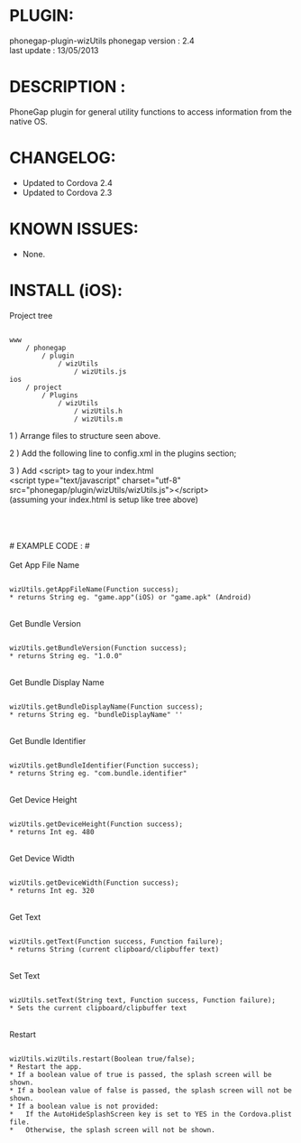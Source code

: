 


# PLUGIN: 

phonegap-plugin-wizUtils
phonegap version : 2.4<br />
last update : 13/05/2013<br />


# DESCRIPTION :

PhoneGap plugin for general utility functions to access information from the native OS.


# CHANGELOG: 
- Updated to Cordova 2.4
- Updated to Cordova 2.3


# KNOWN ISSUES:
- None.


# INSTALL (iOS): #

Project tree<br />

<pre><code>
www
    / phonegap
        / plugin
            / wizUtils
                / wizUtils.js
ios
    / project
        / Plugins
            / wizUtils
                / wizUtils.h
                / wizUtils.m
</code></pre>



1 ) Arrange files to structure seen above.


2 ) Add the following line to config.xml in the plugins section;<br />
<plugin name="WizUtils" value="WizUtils" />


3 ) Add \<script\> tag to your index.html<br />
\<script type="text/javascript" charset="utf-8"
src="phonegap/plugin/wizUtils/wizUtils.js"\>\</script\><br />
(assuming your index.html is setup like tree above)

<br />
<br />
<br />
# EXAMPLE CODE : #
<br />
<br />
Get App File Name<br />
<pre><code>
wizUtils.getAppFileName(Function success);
* returns String eg. "game.app"(iOS) or "game.apk" (Android)
</code></pre>
<br />
Get Bundle Version<br />
<pre><code>
wizUtils.getBundleVersion(Function success); 
* returns String eg. "1.0.0"
</code></pre>
<br />
Get Bundle Display Name<br />
<pre><code>
wizUtils.getBundleDisplayName(Function success); 
* returns String eg. "bundleDisplayName" ''
</code></pre>
<br />
Get Bundle Identifier<br />
<pre><code>
wizUtils.getBundleIdentifier(Function success);
* returns String eg. "com.bundle.identifier"
</code></pre>
<br />
Get Device Height<br />
<pre><code>
wizUtils.getDeviceHeight(Function success); 
* returns Int eg. 480
</code></pre>
<br />
Get Device Width<br />
<pre><code>
wizUtils.getDeviceWidth(Function success); 
* returns Int eg. 320
</code></pre>
<br />
Get Text<br />
<pre><code>
wizUtils.getText(Function success, Function failure);
* returns String (current clipboard/clipbuffer text)
</code></pre>
<br />
Set Text<br />
<pre><code>
wizUtils.setText(String text, Function success, Function failure);
* Sets the current clipboard/clipbuffer text
</code></pre>
<br />
Restart<br />
<pre><code>
wizUtils.wizUtils.restart(Boolean true/false);
* Restart the app.
* If a boolean value of true is passed, the splash screen will be shown.
* If a boolean value of false is passed, the splash screen will not be shown.
* If a boolean value is not provided:
*   If the AutoHideSplashScreen key is set to YES in the Cordova.plist file.
*   Otherwise, the splash screen will not be shown.
</code></pre>
<br />
